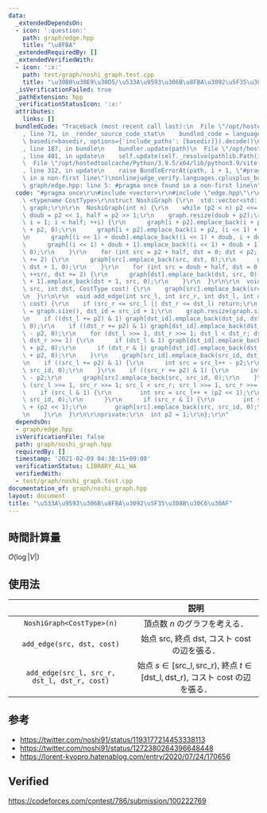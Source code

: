 ```yaml
---
data:
  _extendedDependsOn:
  - icon: ':question:'
    path: graph/edge.hpp
    title: "\u8FBA"
  _extendedRequiredBy: []
  _extendedVerifiedWith:
  - icon: ':x:'
    path: test/graph/noshi_graph.test.cpp
    title: "\u30B0\u30E9\u30D5/\u533A\u9593\u306B\u8FBA\u3092\u5F35\u308B\u30C6\u30AF"
  _isVerificationFailed: true
  _pathExtension: hpp
  _verificationStatusIcon: ':x:'
  attributes:
    links: []
  bundledCode: "Traceback (most recent call last):\n  File \"/opt/hostedtoolcache/Python/3.9.5/x64/lib/python3.9/site-packages/onlinejudge_verify/documentation/build.py\"\
    , line 71, in _render_source_code_stat\n    bundled_code = language.bundle(stat.path,\
    \ basedir=basedir, options={'include_paths': [basedir]}).decode()\n  File \"/opt/hostedtoolcache/Python/3.9.5/x64/lib/python3.9/site-packages/onlinejudge_verify/languages/cplusplus.py\"\
    , line 187, in bundle\n    bundler.update(path)\n  File \"/opt/hostedtoolcache/Python/3.9.5/x64/lib/python3.9/site-packages/onlinejudge_verify/languages/cplusplus_bundle.py\"\
    , line 401, in update\n    self.update(self._resolve(pathlib.Path(included), included_from=path))\n\
    \  File \"/opt/hostedtoolcache/Python/3.9.5/x64/lib/python3.9/site-packages/onlinejudge_verify/languages/cplusplus_bundle.py\"\
    , line 312, in update\n    raise BundleErrorAt(path, i + 1, \"#pragma once found\
    \ in a non-first line\")\nonlinejudge_verify.languages.cplusplus_bundle.BundleErrorAt:\
    \ graph/edge.hpp: line 5: #pragma once found in a non-first line\n"
  code: "#pragma once\r\n#include <vector>\r\n#include \"edge.hpp\"\r\n\r\ntemplate\
    \ <typename CostType>\r\nstruct NoshiGraph {\r\n  std::vector<std::vector<Edge<CostType>>>\
    \ graph;\r\n\r\n  NoshiGraph(int n) {\r\n    while (p2 < n) p2 <<= 1;\r\n    int\
    \ doub = p2 << 1, half = p2 >> 1;\r\n    graph.resize(doub + p2);\r\n    for (int\
    \ i = 1; i < half; ++i) {\r\n      graph[i + p2].emplace_back(i + p2, (i << 1)\
    \ + p2, 0);\r\n      graph[i + p2].emplace_back(i + p2, (i << 1) + p2 + 1, 0);\r\
    \n      graph[(i << 1) + doub].emplace_back((i << 1) + doub, i + doub, 0);\r\n\
    \      graph[(i << 1) + doub + 1].emplace_back((i << 1) + doub + 1, i + doub,\
    \ 0);\r\n    }\r\n    for (int src = p2 + half, dst = 0; dst < p2; ++src, dst\
    \ += 2) {\r\n      graph[src].emplace_back(src, dst, 0);\r\n      graph[src].emplace_back(src,\
    \ dst + 1, 0);\r\n    }\r\n    for (int src = doub + half, dst = 0; dst < p2;\
    \ ++src, dst += 2) {\r\n      graph[dst].emplace_back(dst, src, 0);\r\n      graph[dst\
    \ + 1].emplace_back(dst + 1, src, 0);\r\n    }\r\n  }\r\n\r\n  void add_edge(int\
    \ src, int dst, CostType cost) {\r\n    graph[src].emplace_back(src, dst, cost);\r\
    \n  }\r\n\r\n  void add_edge(int src_l, int src_r, int dst_l, int dst_r, CostType\
    \ cost) {\r\n    if (src_r <= src_l || dst_r <= dst_l) return;\r\n    int src_id\
    \ = graph.size(), dst_id = src_id + 1;\r\n    graph.resize(graph.size() + 2);\r\
    \n    if ((dst_l += p2) & 1) graph[dst_id].emplace_back(dst_id, dst_l++ - p2,\
    \ 0);\r\n    if ((dst_r += p2) & 1) graph[dst_id].emplace_back(dst_id, --dst_r\
    \ - p2, 0);\r\n    for (dst_l >>= 1, dst_r >>= 1; dst_l < dst_r; dst_l >>= 1,\
    \ dst_r >>= 1) {\r\n      if (dst_l & 1) graph[dst_id].emplace_back(dst_id, dst_l++\
    \ + p2, 0);\r\n      if (dst_r & 1) graph[dst_id].emplace_back(dst_id, --dst_r\
    \ + p2, 0);\r\n    }\r\n    graph[src_id].emplace_back(src_id, dst_id, cost);\r\
    \n    if ((src_l += p2) & 1) {\r\n      int src = src_l++ - p2;\r\n      graph[src].emplace_back(src,\
    \ src_id, 0);\r\n    }\r\n    if ((src_r += p2) & 1) {\r\n      int src = --src_r\
    \ - p2;\r\n      graph[src].emplace_back(src, src_id, 0);\r\n    }\r\n    for\
    \ (src_l >>= 1, src_r >>= 1; src_l < src_r; src_l >>= 1, src_r >>= 1) {\r\n  \
    \    if (src_l & 1) {\r\n        int src = src_l++ + (p2 << 1);\r\n        graph[src].emplace_back(src,\
    \ src_id, 0);\r\n      }\r\n      if (src_r & 1) {\r\n        int src = --src_r\
    \ + (p2 << 1);\r\n        graph[src].emplace_back(src, src_id, 0);\r\n      }\r\
    \n    }\r\n  }\r\n\r\nprivate:\r\n  int p2 = 1;\r\n};\r\n"
  dependsOn:
  - graph/edge.hpp
  isVerificationFile: false
  path: graph/noshi_graph.hpp
  requiredBy: []
  timestamp: '2021-02-09 04:38:15+09:00'
  verificationStatus: LIBRARY_ALL_WA
  verifiedWith:
  - test/graph/noshi_graph.test.cpp
documentation_of: graph/noshi_graph.hpp
layout: document
title: "\u533A\u9593\u306B\u8FBA\u3092\u5F35\u308B\u30C6\u30AF"
---
```



## 時間計算量

$O(\log{\lvert V \rvert})$


## 使用法

||説明|
|:--:|:--:|
|`NoshiGraph<CostType>(n)`|頂点数 $n$ のグラフを考える．|
|`add_edge(src, dst, cost)`|始点 $\mathrm{src}$, 終点 $\mathrm{dst}$, コスト $\mathrm{cost}$ の辺を張る．|
|`add_edge(src_l, src_r, dst_l, dst_r, cost)`|始点 $s \in \lbrack \mathrm{src\_l}, \mathrm{src\_r})$, 終点 $t \in \lbrack \mathrm{dst\_l}, \mathrm{dst\_r})$, コスト $\mathrm{cost}$ の辺を張る．|


## 参考

- https://twitter.com/noshi91/status/1193177214453338113
- https://twitter.com/noshi91/status/1272380264396648448
- https://lorent-kyopro.hatenablog.com/entry/2020/07/24/170656


## Verified

https://codeforces.com/contest/786/submission/100222769
